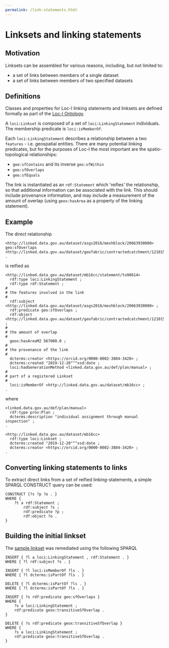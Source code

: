 ```yaml
---
permalink: /link-statements.html
---
```


# Linksets and linking statements
## Motivation
Linksets can be assembled for various reasons, including, but not limited to:

* a set of links between members of a single dataset
* a set of links between members of two specified datasets

## Definitions

Classes and properties for Loc-I linking statements and linksets are defined formally as part of the [Loc-I Ontology](http://www.linked.data.gov.au/def/loci). 

A `loci:Linkset` is composed of a set of `loci:LinkingStatement` individuals. 
The membership predicate is `loci:isMemberOf`. 

Each `loci:LinkingStatement` describes a relationship between a two `features` - i.e. geospatial entities. 
There are many potential linking predicates, but for the purposes of Loc-I the most important are the spatio-topological relationships:

* `geo:sfContains` and its inverse `geo:sfWithin`
* `geo:sfOverlaps`
* `geo:sfEquals`

The link is instantiated as an `rdf:Statement` which 'reifies' the relationship, so that additional information can be associated with the link. 
This should include provenance information, and may include a measurement of the amount of overlap (using `geox:hasArea` as a property of the linking statement). 

## Example
The direct relationship 
```
<http://linked.data.gov.au/dataset/asgs2016/meshblock/20663930000> geo:sfOverlaps <http://linked.data.gov.au/dataset/geofabric/contractedcatchment/12101547> .
```
is reified as 
```
<http://linked.data.gov.au/dataset/mb16cc/statement/to98614>
  rdf:type loci:LinkingStatement ;
  rdf:type rdf:Statement ;
#
# the features involved in the link
#
  rdf:subject <http://linked.data.gov.au/dataset/asgs2016/meshblock/20663930000> ;
  rdf:predicate geo:sfOverlaps ;
  rdf:object <http://linked.data.gov.au/dataset/geofabric/contractedcatchment/12101547> ;
#
# the amount of overlap
#
  geox:hasAreaM2 567000.0 ;
#
# the provenance of the link
#
  dcterms:creator <https://orcid.org/0000-0002-3884-3420> ;
  dcterms:created "2019-12-20"^^xsd:date ;
  loci:hadGenerationMethod <linked.data.gov.au/def/plan/manual> ;
#
# part of a registered Linkset
#
  loci:isMemberOf <http://linked.data.gov.au/dataset/mb16cc> ;
.
```
where 

```
<linked.data.gov.au/def/plan/manual>
  rdf:type prov:Plan ;
  dcterms:description "individual assignment through manual inspection" ; 
.

<http://linked.data.gov.au/dataset/mb16cc>
  rdf:type loci:Linkset ;
  dcterms:created "2019-12-20"^^xsd:date ;
  dcterms:creator <https://orcid.org/0000-0002-3884-3420> ;
.
```

## Converting linking statements to links
To extract direct links from a set of reified linking-statements, a simple SPARQL CONSTRUCT query can be used:
```
CONSTRUCT {?s ?p ?o . }
WHERE {
	?t a rdf:Statement ;
		rdf:subject ?s ;
		rdf:predicate ?p ;
		rdf:object ?o .
}
```

## Building the initial linkset

The [sample linkset](https://github.com/CSIRO-enviro-informatics/loci-testdata/blob/master/loci-ld-dataset/loci-linkset-instances-1.ttl) was remediated using the following SPARQL

```
INSERT { ?l a loci:LinkingStatement , rdf:Statement . }
WHERE { ?l rdf:subject ?s . }

INSERT { ?l loci:isMemberOf ?ls . }
WHERE { ?l dcterms:isPartOf ?ls . }

DELETE { ?l dcterms:isPartOf ?ls . }
WHERE { ?l dcterms:isPartOf ?ls . }

INSERT { ?s rdf:predicate geo:sfOverlaps }
WHERE { 
	?s a loci:LinkingStatement ;
	rdf:predicate geox:transitiveSfOverlap .  
}

DELETE { ?s rdf:predicate geox:transitiveSfOverlap }
WHERE { 
	?s a loci:LinkingStatement ;
	rdf:predicate geox:transitiveSfOverlap .  
}
```

